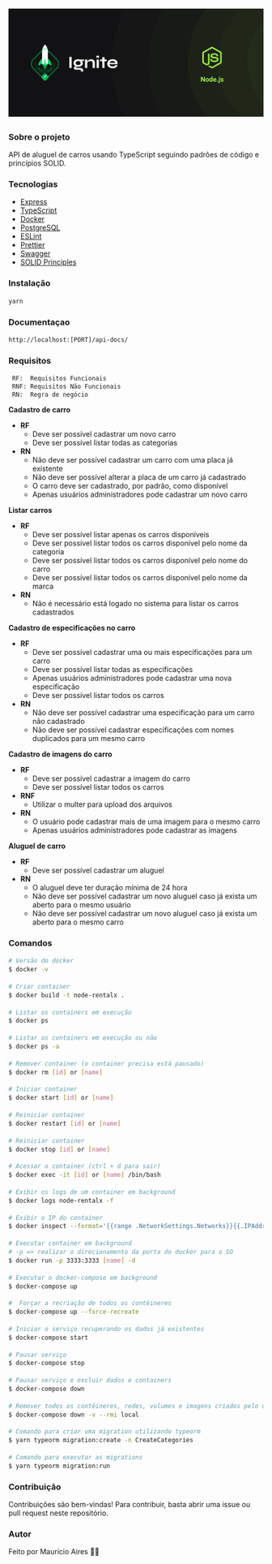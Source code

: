 <h1 align="center">
    <img src="./github/assets/cover.png">
</h1>

### Sobre o projeto

API de aluguel de carros usando TypeScript seguindo padrões de código e princípios SOLID.

### Tecnologias

- [Express](https://expressjs.com/)
- [TypeScript](https://www.typescriptlang.org/docs/)
- [Docker](https://docs.docker.com/)
- [PostgreSQL](https://www.postgresql.org/docs/)
- [ESLint](https://eslint.org/docs/user-guide/getting-started)
- [Prettier](https://prettier.io/docs/en/)
- [Swagger](https://swagger.io/docs/)
- [SOLID Principles](https://en.wikipedia.org/wiki/SOLID)

### Instalação

```sh
yarn
```

### Documentaçao

```sh
http://localhost:[PORT]/api-docs/
```

### Requisitos

```
 RF:  Requisitos Funcionais
 RNF: Requisitos Não Funcionais
 RN:  Regra de negócio
```

**Cadastro de carro**

- **RF**
  - Deve ser possível cadastrar um novo carro
  - Deve ser possível listar todas as categorias
- **RN**
  - Não deve ser possível cadastrar um carro com uma placa já existente
  - Não deve ser possível alterar a placa de um carro já cadastrado
  - O carro deve ser cadastrado, por padrão, como disponível
  - Apenas usuários administradores pode cadastrar um novo carro

**Listar carros**

- **RF**
  - Deve ser possível listar apenas os carros disponíveis
  - Deve ser possível listar todos os carros disponível pelo nome da categoria
  - Deve ser possível listar todos os carros disponível pelo nome do carro
  - Deve ser possível listar todos os carros disponível pelo nome da marca
- **RN**
  - Não é necessário está logado no sistema para listar os carros cadastrados

**Cadastro de especificações no carro**

- **RF**
  - Deve ser possível cadastrar uma ou mais especificações para um carro
  - Deve ser possível listar todas as especificações
  - Apenas usuários administradores pode cadastrar uma nova especificação
  - Deve ser possível listar todos os carros
- **RN**
  - Não deve ser possível cadastrar uma especificação para um carro não cadastrado
  - Não deve ser possível cadastrar especificações com nomes duplicados para um mesmo carro

**Cadastro de imagens do carro**

- **RF**
  - Deve ser possível cadastrar a imagem do carro
  - Deve ser possível listar todos os carros
- **RNF**
  - Utilizar o multer para upload dos arquivos
- **RN**
  - O usuário pode cadastrar mais de uma imagem para o mesmo carro
  - Apenas usuários administradores pode cadastrar as imagens

**Aluguel de carro**

- **RF**
  - Deve ser possível cadastrar um aluguel
- **RN**
  - O aluguel deve ter duração mínima de 24 hora
  - Não deve ser possível cadastrar um novo aluguel caso já exista um aberto para o mesmo usuário
  - Não deve ser possível cadastrar um novo aluguel caso já exista um aberto para o mesmo carro

### Comandos

```bash
# Versão do docker
$ docker -v

# Criar container
$ docker build -t node-rentalx .

# Listar os containers em execução
$ docker ps

# Listar os containers em execução ou não
$ docker ps -a

# Remover container (o container precisa está pausado)
$ docker rm [id] or [name]

# Iniciar container
$ docker start [id] or [name]

# Reiniciar container
$ docker restart [id] or [name]

# Reiniciar container
$ docker stop [id] or [name]

# Acessar o container (ctrl + d para sair)
$ docker exec -it [id] or [name] /bin/bash

# Exibir os logs de um container em background
$ docker logs node-rentalx -f

# Exibir o IP do container
$ docker inspect --format='{{range .NetworkSettings.Networks}}{{.IPAddress}}{{end}}' [name]

# Executar container em background
# -p => realizar o direcionamento da porta do docker para o SO
$ docker run -p 3333:3333 [name] -d

# Executar o docker-compose em background
$ docker-compose up

#  Forçar a recriação de todos os contêineres
$ docker-compose up --force-recreate

# Iniciar o serviço recuperando os dados já existentes
$ docker-compose start

# Pausar serviço
$ docker-compose stop

# Pausar serviço e excluir dados e containers
$ docker-compose down

# Remover todos os contêineres, redes, volumes e imagens criados pelo docker-compose up
$ docker-compose down -v --rmi local

# Comando para criar uma migration utilizando typeorm
$ yarn typeorm migration:create -n CreateCategories

# Comando para executar as migrations
$ yarn typeorm migration:run
```

### Contribuição

Contribuições são bem-vindas! Para contribuir, basta abrir uma issue ou pull request neste repositório.

### Autor

Feito por Mauricio Aires 👋🏽

